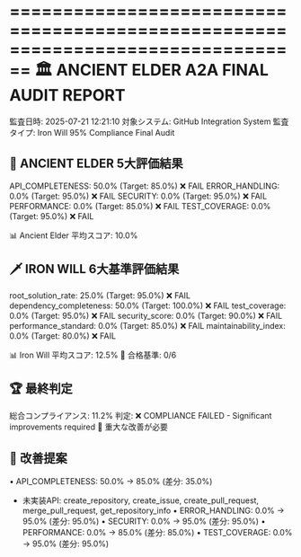 ================================================================================
🏛️ ANCIENT ELDER A2A FINAL AUDIT REPORT
================================================================================
監査日時: 2025-07-21 12:21:10
対象システム: GitHub Integration System
監査タイプ: Iron Will 95% Compliance Final Audit

🌟 ANCIENT ELDER 5大評価結果
--------------------------------------------------
API_COMPLETENESS: 50.0% (Target: 85.0%) ❌ FAIL
ERROR_HANDLING: 0.0% (Target: 95.0%) ❌ FAIL
SECURITY: 0.0% (Target: 95.0%) ❌ FAIL
PERFORMANCE: 0.0% (Target: 85.0%) ❌ FAIL
TEST_COVERAGE: 0.0% (Target: 95.0%) ❌ FAIL

📊 Ancient Elder 平均スコア: 10.0%

🗡️ IRON WILL 6大基準評価結果
--------------------------------------------------
root_solution_rate: 25.0% (Target: 95.0%) ❌ FAIL
dependency_completeness: 50.0% (Target: 100.0%) ❌ FAIL
test_coverage: 0.0% (Target: 95.0%) ❌ FAIL
security_score: 0.0% (Target: 90.0%) ❌ FAIL
performance_standard: 0.0% (Target: 85.0%) ❌ FAIL
maintainability_index: 0.0% (Target: 80.0%) ❌ FAIL

📊 Iron Will 平均スコア: 12.5%
🎯 合格基準: 0/6

🏆 最終判定
--------------------------------------------------
総合コンプライアンス: 11.2%
判定: ❌ COMPLIANCE FAILED - Significant improvements required
🚨 重大な改善が必要

🔧 改善提案
--------------------------------------------------
• API_COMPLETENESS: 50.0% → 85.0% (差分: 35.0%)
  - 未実装API: create_repository, create_issue, create_pull_request, merge_pull_request, get_repository_info
• ERROR_HANDLING: 0.0% → 95.0% (差分: 95.0%)
• SECURITY: 0.0% → 95.0% (差分: 95.0%)
• PERFORMANCE: 0.0% → 85.0% (差分: 85.0%)
• TEST_COVERAGE: 0.0% → 95.0% (差分: 95.0%)